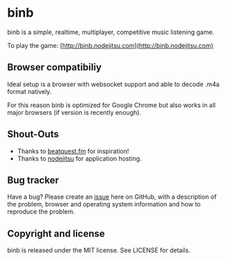 # binb #

binb is a simple, realtime, multiplayer, competitive music listening game.

To play the game: [http://binb.nodejitsu.com](http://binb.nodejitsu.com) 

## Browser compatibiliy ##

Ideal setup is a browser with websocket support and able to decode .m4a format natively. 

For this reason binb is optimized for Google Chrome but also works in all major browsers (if version is recently enough).

## Shout-Outs ##

* Thanks to [beatquest.fm](http://beatquest.fm) for inspiration!
* Thanks to [nodejitsu](http://nodejitsu.com/) for application hosting.

## Bug tracker ##

Have a bug? Please create an [issue](https://github.com/lpinca/binb/issues) here on GitHub, with a description of the problem, browser and operating system information and how to reproduce the problem.

## Copyright and license ##

binb is released under the MIT license. See LICENSE for details.
